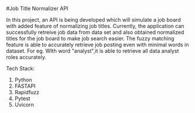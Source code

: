 #Job Title Normalizer API

In this project, an API is being developed which will simulate a job board with added feature of normalizing job titles. Currently, the application can successfully retreive job data from data set and also obtained normalized titles for the job board to make job search easier. The fuzzy matching feature is able to accurately retrieve job posting even with minimal words in dataset. For eg. WIth word "analyst",it is able to retrieve all data analyst roles accurately.


Tech Stack:
1. Python
2. FASTAPI
3. Rapidfuzz
4. Pytest
5. Uvicorn

